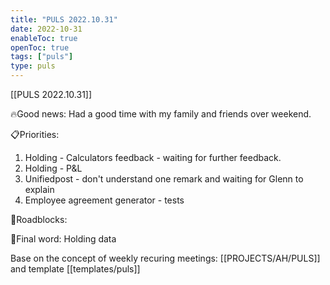 ```yaml
---
title: "PULS 2022.10.31"
date: 2022-10-31
enableToc: true
openToc: true
tags: ["puls"]
type: puls
---
```

[[PULS 2022.10.31]]

🔥Good news:
Had a good time with my family and friends over weekend.

📋Priorities:
1. Holding - Calculators feedback - waiting for further feedback.  
2. Holding - P&L  
3. Unifiedpost - don't understand one remark and waiting for Glenn to explain  
4. Employee agreement generator - tests

🛑Roadblocks:

🧠Final word:
Holding data

Base on the concept of weekly recuring meetings: [[PROJECTS/AH/PULS]] and template [[templates/puls]]
